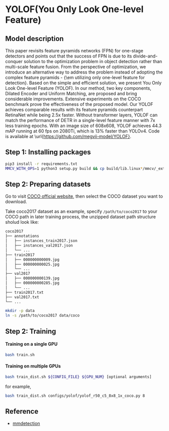 # YOLOF(You Only Look One-level Feature)

## Model description

This paper revisits feature pyramids networks (FPN) for one-stage detectors and points out that the success of FPN is due to its divide-and-conquer solution to the optimization problem in object detection rather than multi-scale feature fusion. From the perspective of optimization, we introduce an alternative way to address the problem instead of adopting the complex feature pyramids - {\em utilizing only one-level feature for detection}. Based on the simple and efficient solution, we present You Only Look One-level Feature (YOLOF). In our method, two key components, Dilated Encoder and Uniform Matching, are proposed and bring considerable improvements. Extensive experiments on the COCO benchmark prove the effectiveness of the proposed model. Our YOLOF achieves comparable results with its feature pyramids counterpart RetinaNet while being 2.5x faster. Without transformer layers, YOLOF can match the performance of DETR in a single-level feature manner with 7x less training epochs. With an image size of 608x608, YOLOF achieves 44.3 mAP running at 60 fps on 2080Ti, which is 13% faster than YOLOv4. Code is available at \url{https://github.com/megvii-model/YOLOF}.

## Step 1: Installing packages

```bash
pip3 install -r requirements.txt
MMCV_WITH_OPS=1 python3 setup.py build && cp build/lib.linux*/mmcv/_ext.cpython* mmcv
```

## Step 2: Preparing datasets

Go to visit [COCO official website](https://cocodataset.org/#download), then select the COCO dataset you want to download.

Take coco2017 dataset as an example, specify `/path/to/coco2017` to your COCO path in later training process, the unzipped dataset path structure sholud look like:

```bash
coco2017
├── annotations
│   ├── instances_train2017.json
│   ├── instances_val2017.json
│   └── ...
├── train2017
│   ├── 000000000009.jpg
│   ├── 000000000025.jpg
│   └── ...
├── val2017
│   ├── 000000000139.jpg
│   ├── 000000000285.jpg
│   └── ...
├── train2017.txt
├── val2017.txt
└── ...
```

```bash
mkdir -p data
ln -s /path/to/coco2017 data/coco
```

## Step 2: Training

#### Training on a single GPU

```bash
bash train.sh
```

#### Training on multiple GPUs

```bash
bash train_dist.sh ${CONFIG_FILE} ${GPU_NUM} [optional arguments]
```

for example,

```bash
bash train_dist.sh configs/yolof/yolof_r50_c5_8x8_1x_coco.py 8
```

## Reference

- [mmdetection](https://github.com/WXinlong/SOLO/tree/f4cd03b9404e3bd84ca0be45966fb61d20d2efe6)